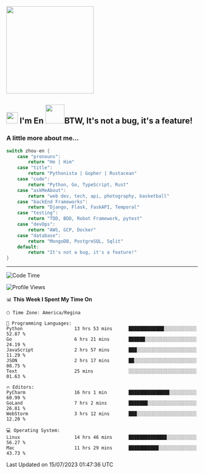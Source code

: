 <img align='center' src="https://media.giphy.com/media/GP1TJJSV4Ys1r64q2A/giphy.gif" width="230">

<h2><img src="https://emojis.slackmojis.com/emojis/images/1531849430/4246/blob-sunglasses.gif?1531849430" width="30"/> I'm En <img src="https://media.giphy.com/media/12oufCB0MyZ1Go/giphy.gif" width="50">BTW, It's not a bug, it's a feature!</h2>


<!-- <img align='right' src="https://media.giphy.com/media/M9gbBd9nbDrOTu1Mqx/giphy.gif" width="230"> -->


### A little more about me... 
<!--
```javascript
const zhou-en = {
    pronouns: "He" | "Him",
    title: "Pythonista" | "Gopher" | "Rustacean",
    code: ["Python", "Go", "Rust", "TypeScript"],
    askMeAbout: ["web dev", "tech", "app dev", "photography"],
    technologies: {
        backEnd: {
            python: ["Django", "Flask", "FaskAPI"],
            go: []
        },
        scraping: ["selenium", "scrapy", "spider"],
        testing: ["Robot Framework"],
        devOps: ["AWS", "Docker", "GCP", "Nginx"],
        databases: ["mongo", "postgresql", "sqlite"],
        misc: ["Firebase", "Heroku"]
    },
    architecture: ["Event Driven Architecture", "Microservices"],
    currentFocus: ["Temporal", "Rust"],
    funFact: "It's not a bug, it's a feature!"
};
```
  -->

```go
switch zhou-en {
    case "pronouns":
        return "He | Him"
    case "title":
        return "Pythonista | Gopher | Rustacean"
    case "code":
        return "Python, Go, TypeScript, Rust"
    case "askMeAbout":
        return "web dev, tech, api, photography, basketball"
    case "backEnd Frameworks":
        return "Django, Flask, FaskAPI, Temporal"
    case "testing":
        return "TDD, BDD, Robot Framework, pytest"
    case "devOps":
        return "AWS, GCP, Docker"
    case "database":
        return "MongoDB, PostgreSQL, Sqlit"
    default:
        return "It's not a bug, it's a feature!"
}
```




---
<!--START_SECTION:waka-->
![Code Time](http://img.shields.io/badge/Code%20Time-810%20hrs%2044%20mins-blue)

![Profile Views](http://img.shields.io/badge/Profile%20Views-6-blue)

📊 **This Week I Spent My Time On** 

```text
🕑︎ Time Zone: America/Regina

💬 Programming Languages: 
Python                   13 hrs 53 mins      █████████████░░░░░░░░░░░░   52.87 % 
Go                       6 hrs 21 mins       ██████░░░░░░░░░░░░░░░░░░░   24.19 % 
JavaScript               2 hrs 57 mins       ███░░░░░░░░░░░░░░░░░░░░░░   11.29 % 
JSON                     2 hrs 17 mins       ██░░░░░░░░░░░░░░░░░░░░░░░   08.75 % 
Text                     25 mins             ░░░░░░░░░░░░░░░░░░░░░░░░░   01.63 % 

🔥 Editors: 
PyCharm                  16 hrs 1 min        ███████████████░░░░░░░░░░   60.99 % 
GoLand                   7 hrs 2 mins        ███████░░░░░░░░░░░░░░░░░░   26.81 % 
WebStorm                 3 hrs 12 mins       ███░░░░░░░░░░░░░░░░░░░░░░   12.20 % 

💻 Operating System: 
Linux                    14 hrs 46 mins      ██████████████░░░░░░░░░░░   56.27 % 
Mac                      11 hrs 29 mins      ███████████░░░░░░░░░░░░░░   43.73 % 
```


 Last Updated on 15/07/2023 01:47:36 UTC
<!--END_SECTION:waka-->
